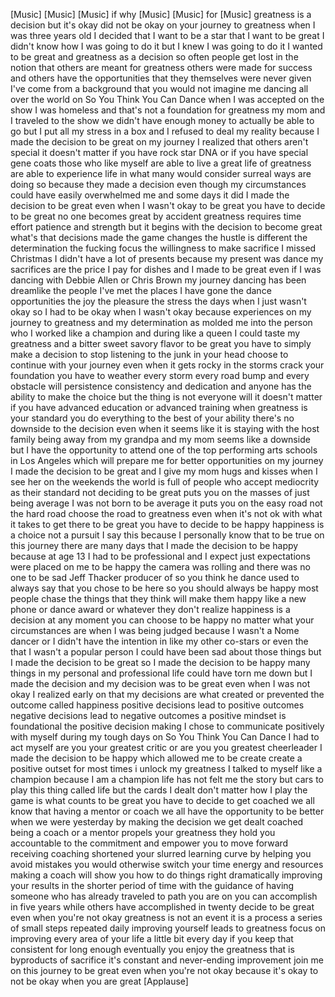 
[Music]
[Music]
[Music]
if
why
[Music]
[Music]
for
[Music]
greatness is a decision but it&#39;s okay
did not be okay on your journey to
greatness when I was three years old I
decided that I want to be a star that I
want to be great I didn&#39;t know how I was
going to do it but I knew I was going to
do it I wanted to be great and greatness
as a decision so often people get lost
in the notion that others are meant for
greatness others were made for success
and others have the opportunities that
they themselves were never given I&#39;ve
come from a background that you would
not imagine me dancing all over the
world on So You Think You Can Dance when
I was accepted on the show I was
homeless and that&#39;s not a foundation for
greatness
my mom and I traveled to the show we
didn&#39;t have enough money to actually be
able to go but I put all my stress in a
box and I refused to deal my reality
because I made the decision to be great
on my journey I realized that others
aren&#39;t special it doesn&#39;t matter if you
have rock star DNA or if you have
special gene coats those who like myself
are able to live a great life of
greatness are able to experience life in
what many would consider surreal ways
are doing so because they made a
decision even though my circumstances
could have easily overwhelmed me and
some days it did I made the decision to
be great even when I wasn&#39;t okay to be
great you have to decide to be great no
one becomes great by accident greatness
requires time effort patience and
strength but it begins with the decision
to become great what&#39;s that decisions
made the game changes the hustle is
different the determination the fucking
focus the willingness to make sacrifice
I missed Christmas I didn&#39;t have a lot
of presents because my present was dance
my sacrifices are the price I pay for
dishes and I made to be great even if I
was dancing with Debbie Allen or Chris
Brown my journey dancing has been
dreamlike the people I&#39;ve met the places
I have gone the dance opportunities the
joy the pleasure the stress the days
when I just wasn&#39;t okay so I had to be
okay when I wasn&#39;t okay
because experiences on my journey to
greatness and my determination as molded
me into the person who I worked like a
champion and during like a queen I could
taste my greatness and a bitter sweet
savory flavor to be great you have to
simply make a decision to stop listening
to the junk in your head choose to
continue with your journey even when it
gets rocky in the storms crack your
foundation you have to weather every
storm every road bump and every obstacle
will persistence consistency and
dedication and anyone has the ability to
make the choice but the thing is not
everyone will it doesn&#39;t matter if you
have advanced education or advanced
training when greatness is your standard
you do everything to the best of your
ability there&#39;s no downside to the
decision even when it seems like it is
staying with the host family being away
from my grandpa and my mom seems like a
downside but I have the opportunity to
attend one of the top performing arts
schools in Los Angeles which will
prepare me for better opportunities on
my journey I made the decision to be
great and I give my mom hugs and kisses
when I see her on the weekends the world
is full of people who accept mediocrity
as their standard not deciding to be
great puts you on the masses of just
being average I was not born to be
average it puts you on the easy road not
the hard road choose the road to
greatness even when it&#39;s not ok with
what it takes to get there to be great
you have to decide to be happy happiness
is a choice not a pursuit I say this
because I personally know that to be
true on this journey there are many days
that I made the decision to be happy
because at age 13 I had to be
professional and I expect just
expectations were placed on me to be
happy the camera was rolling and there
was no one to be sad
Jeff Thacker producer of so you think he
dance used to always say that you chose
to be here so you should always be happy
most people chase the things that they
think will make them happy like a new
phone or dance award or whatever they
don&#39;t realize happiness is a decision at
any moment you can choose to be happy no
matter what your circumstances are when
I was being judged because I wasn&#39;t a
Nome dancer or I didn&#39;t have the
intention in like my other co-stars or
even the
that I wasn&#39;t a popular person I could
have been sad about those things but I
made the decision to be great so I made
the decision to be happy
many things in my personal and
professional life could have torn me
down but I made the decision and my
decision was to be great even when I was
not okay I realized early on that my
decisions are what created or prevented
the outcome called happiness positive
decisions lead to positive outcomes
negative decisions lead to negative
outcomes a positive mindset is
foundational the positive decision
making I chose to communicate positively
with myself during my tough days on So
You Think You Can Dance I had to act
myself are you your greatest critic or
are you you greatest cheerleader I made
the decision to be happy which allowed
me to be create create a positive outset
for most times i unlock my greatness I
talked to myself like a champion because
I am a champion
life has not felt me the story but cars
to play this thing called life but the
cards I dealt don&#39;t matter how I play
the game is what counts to be great you
have to decide to get coached we all
know that having a mentor or coach we
all have the opportunity to be better
when we were yesterday by making the
decision we get dealt coached being a
coach or a mentor propels your greatness
they hold you accountable to the
commitment and empower you to move
forward receiving coaching shortened
your slurred learning curve by helping
you avoid mistakes you would otherwise
switch your time energy and resources
making a coach will show you how to do
things right dramatically improving your
results in the shorter period of time
with the guidance of having someone who
has already traveled to path you are on
you can accomplish in five years while
others have accomplished in twenty
decide to be great even when you&#39;re not
okay greatness is not an event it is a
process a series of small steps repeated
daily improving yourself leads to
greatness focus on improving every area
of your life a little bit every day if
you keep that consistent for long enough
eventually you enjoy the greatness that
is byproducts of sacrifice
it&#39;s constant and never-ending
improvement join me on this journey to
be great even when you&#39;re not okay
because it&#39;s okay to not be okay when
you are great
[Applause]
